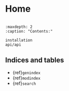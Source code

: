 # Home

```{include} ../README.md
```


```{toctree}
:maxdepth: 2
:caption: "Contents:"

installation
api/api
```

## Indices and tables

* {ref}`genindex`
* {ref}`modindex`
* {ref}`search`

